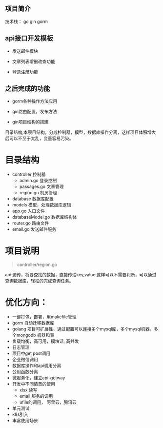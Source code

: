 <!--
 * @Descripttion: 
 * @version: 
 * @Author: weilin
 * @Date: 2019-11-07 22:45:46
 * @LastEditors: weilin
 * @LastEditTime: 2019-11-07 22:51:10
 -->
## 项目简介

技术栈： go  gin  gorm

## api接口开发模板

- 发送邮件模块

- 文章列表增删改查功能

- 登录注册功能

## 之后完成的功能

- gorm各种操作方法应用

- gin路由配置，发布方法

- gin项目结构的搭建

目录结构,本项目结构，分成控制器，模型，数据库操作分离，这样项目体积增大后可以不至于太乱，变量容易污染。

# 目录结构


- controller  控制器
    - admin.go   登录控制
    - passages.go  文章管理
    - region.go    机房管理
- database 数据库配置
- models  模型，处理数据库逻辑
- app.go  入口文件
- databaseModel.go  数据库结构体
- router.go  路由文件
- email.go  发送邮件服务

# 项目说明

> controller/region.go

api 透传，将要查找的数据，直接传递key,value  这样可以不需要判断，可以通过查询数据库，轻松的完成查询任务。


# 优化方向：

- 一键打包，部署，用makefile管理
- gorm 自动迁移数据库
- golang 项目可扩展性，通过配置可以连接多个mysql库，多个mysql机器。多个mongodb 机器和表
- 负载均衡，高可用，模块话, 高并发
- 日志管理
- 项目中get post调用
- 企业微信调用
- 数据库操作和api调用分离
- 公用函数分离
- 微服务化，建立api-getway
- 开发中不同情景的使用
    + xlsx 读写
    + email 服务的调用
    + ufile的调用， 阿里云，腾讯云
- 单元测试
- k8s引入
- 丰富使用场景

